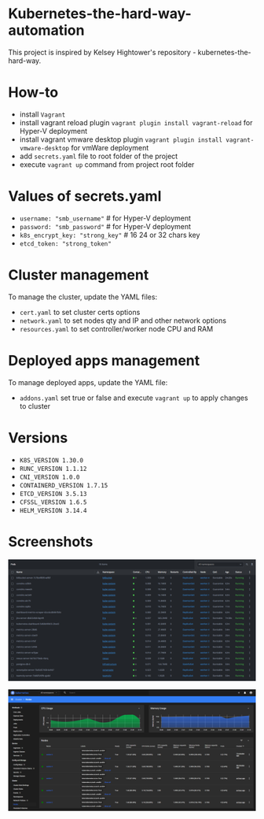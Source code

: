 # Kubernetes-the-hard-way-automation

This project is inspired by Kelsey Hightower's repository - kubernetes-the-hard-way.

# How-to

* install `Vagrant`
* install vagrant reload plugin `vagrant plugin install vagrant-reload` for Hyper-V deployment
* install vagrant vmware desktop plugin `vagrant plugin install vagrant-vmware-desktop` for vmWare deployment
* add `secrets.yaml` file to root folder of the project
* execute `vagrant up` command from project root folder

# Values of secrets.yaml

* `username: "smb_username"`        # for Hyper-V deployment
* `password: "smb_password"`        # for Hyper-V deployment
* `k8s_encrypt_key: "strong_key"`   # 16 24 or 32 chars key
* `etcd_token: "strong_token"`

# Cluster management

To manage the cluster, update the YAML files:

* `cert.yaml` to set cluster certs options
* `network.yaml` to set nodes qty and IP and other network options
* `resources.yaml` to set controller/worker node CPU and RAM

# Deployed apps management

To manage deployed apps, update the YAML file:

* `addons.yaml` set true or false and execute `vagrant up` to apply changes to cluster

# Versions

* `K8S_VERSION 1.30.0`
* `RUNC_VERSION 1.1.12`
* `CNI_VERSION 1.0.0`
* `CONTAINERD_VERSION 1.7.15`
* `ETCD_VERSION 3.5.13`
* `CFSSL_VERSION 1.6.5`
* `HELM_VERSION 3.14.4`

# Screenshots

![all-pods-from-lens](./docs/screenshots/all-pods-from-lens.png)

![all-nodes-from-kubernetes-dashboard](./docs/screenshots/all-nodes-from-kubernetes-dashboard.png)  
